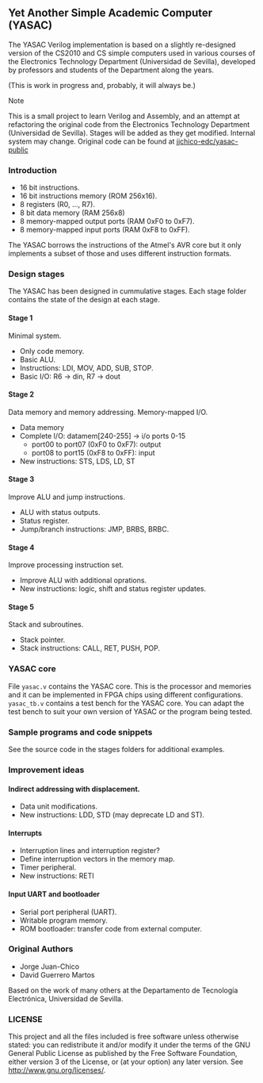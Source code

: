 ## Yet Another Simple Academic Computer (YASAC)

The YASAC Verilog implementation is based on a slightly re-designed version
of the CS2010 and CS simple computers used in various courses of the
Electronics Technology Department (Universidad de Sevilla), developed by
professors and students of the Department along the years.

(This is work in progress and, probably, it will always be.)

> [!NOTE]  
> This is a small project to learn Verilog and Assembly, and an attempt at refactoring the original code from the Electronics Technology Department (Universidad de Sevilla). Stages will be added as they get modified. Internal system may change. Original code can be found at [jjchico-edc/yasac-public](https://gitlab.com/jjchico-edc/yasac-public)

### Introduction

* 16 bit instructions.
* 16 bit instructions memory (ROM 256x16).
* 8 registers (R0, ..., R7).
* 8 bit data memory (RAM 256x8)
* 8 memory-mapped output ports (RAM 0xF0 to 0xF7).
* 8 memory-mapped input ports (RAM 0xF8 to 0xFF).

The YASAC borrows the instructions of the Atmel's AVR core but it only
implements a subset of those and uses different instruction formats.

### Design stages

The YASAC has been designed in cummulative stages. Each stage folder contains
the state of the design at each stage.

#### Stage 1

Minimal system.

* Only code memory.
* Basic ALU.
* Instructions: LDI, MOV, ADD, SUB, STOP.
* Basic I/O: R6 -> din, R7 -> dout

#### Stage 2

Data memory and memory addressing. Memory-mapped I/O.

* Data memory
* Complete I/O: datamem[240-255] -> i/o ports 0-15
  - port00 to port07 (0xF0 to 0xF7): output
  - port08 to port15 (0xF8 to 0xFF): input
* New instructions: STS, LDS, LD, ST

#### Stage 3

Improve ALU and jump instructions.

* ALU with status outputs.
* Status register.
* Jump/branch instructions: JMP, BRBS, BRBC.

#### Stage 4

Improve processing instruction set.

* Improve ALU with additional oprations.
* New instructions: logic, shift and status register updates.

#### Stage 5

Stack and subroutines.

* Stack pointer.
* Stack instructions: CALL, RET, PUSH, POP.

### YASAC core

File `yasac.v` contains the YASAC core. This is the processor and memories and
it can be implemented in FPGA chips using different configurations.
`yasac_tb.v` contains a test bench for the YASAC core. You can adapt the
test bench to suit your own version of YASAC or the program being tested.

### Sample programs and code snippets

See the source code in the stages folders for additional examples.

### Improvement ideas

#### Indirect addressing with displacement.

* Data unit modifications.
* New instructions: LDD, STD (may deprecate LD and ST).

#### Interrupts

* Interruption lines and interruption register?
* Define interruption vectors in the memory map.
* Timer peripheral.
* New instructions: RETI

#### Input UART and bootloader

* Serial port peripheral (UART).
* Writable program memory.
* ROM bootloader: transfer code from external computer.

### Original Authors

* Jorge Juan-Chico
* David Guerrero Martos

Based on the work of many others at the Departamento de Tecnología
Electrónica, Universidad de Sevilla.

### LICENSE

This project and all the files included is free software unless otherwise
stated: you can redistribute it and/or modify it under the terms of the GNU
General Public License as published by the Free Software Foundation, either
version 3 of the License, or (at your option) any later version.
See <http://www.gnu.org/licenses/>.
